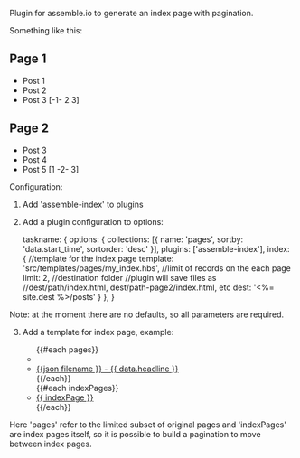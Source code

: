 Plugin for assemble.io to generate an index page with pagination.

Something like this:

Page 1
-------
- Post 1
- Post 2
- Post 3
[-1- 2 3]

Page 2
------
- Post 3
- Post 4
- Post 5
[1 -2- 3]

Configuration:
1. Add 'assemble-index' to plugins
2. Add a plugin configuration to options:

    taskname: {
        options: {
            collections: [{
                name: 'pages',
                sortby: 'data.start_time',
                sortorder: 'desc'
            }],
            plugins: ['assemble-index'],
            index: {
                //template for the index page
                template: 'src/templates/pages/my_index.hbs',
                //limit of records on the each page
                limit: 2,
                //destination folder
                //plugin will save files as
                //dest/path/index.html, dest/path-page2/index.html, etc
                dest: '<%= site.dest %>/posts'
            }
        },
    }

Note: at the moment there are no defaults, so all parameters are required.

3. Add a template for index page, example:

    <ul>
      {{#each pages}}
          <li><a href="{{relative ../../page.dest this.dest}}">
            <li>{{json filename }} - {{ data.headline }}</li>
          </a></li>
      {{/each}}
    </ul>

    <ul>
      {{#each indexPages}}
          <li><a href="{{relative ../page.dest this.page.dest}}">{{ indexPage }}</a>
          </li>
      {{/each}}
    </ul>

Here 'pages' refer to the limited subset of original pages and 'indexPages' are index pages itself,
so it is possible to build a pagination to move between index pages.
